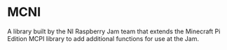 # MCNI
A library built by the NI Raspberry Jam team that extends the Minecraft Pi Edition MCPI library to add additional functions for use at the Jam.
